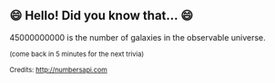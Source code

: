 ## :smile: Hello! Did you know that... :smile:
45000000000 is the number of galaxies in the observable universe.

<sup>(come back in 5 minutes for the next trivia)</sup>


<sup>Credits: http://numbersapi.com</sup>
